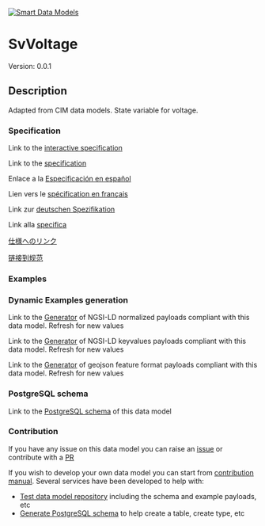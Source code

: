 [![Smart Data Models](https://smartdatamodels.org/wp-content/uploads/2022/01/SmartDataModels_logo.png "Logo")](https://smartdatamodels.org)
# SvVoltage
Version: 0.0.1

## Description 

Adapted from CIM data models. State variable for voltage.
### Specification

Link to the [interactive specification](https://swagger.lab.fiware.org/?url=https://smart-data-models.github.io/dataModel.EnergyCIM/SvVoltage/swagger.yaml)

Link to the [specification](https://github.com/smart-data-models/dataModel.EnergyCIM/blob/master/SvVoltage/doc/spec.md)

Enlace a la [Especificación en español](https://github.com/smart-data-models/dataModel.EnergyCIM/blob/master/SvVoltage/doc/spec_ES.md)

Lien vers le [spécification en français](https://github.com/smart-data-models/dataModel.EnergyCIM/blob/master/SvVoltage/doc/spec_FR.md)

Link zur [deutschen Spezifikation](https://github.com/smart-data-models/dataModel.EnergyCIM/blob/master/SvVoltage/doc/spec_DE.md)

Link alla [specifica](https://github.com/smart-data-models/dataModel.EnergyCIM/blob/master/SvVoltage/doc/spec_IT.md)

[仕様へのリンク](https://github.com/smart-data-models/dataModel.EnergyCIM/blob/master/SvVoltage/doc/spec_JA.md)

[链接到规范](https://github.com/smart-data-models/dataModel.EnergyCIM/blob/master/SvVoltage/doc/spec_ZH.md)
### Examples
### Dynamic Examples generation

Link to the [Generator](https://smartdatamodels.org/extra/ngsi-ld_generator.php?schemaUrl=https://raw.githubusercontent.com/smart-data-models/dataModel.EnergyCIM/master/SvVoltage/schema.json&email=info@smartdatamodels.org) of NGSI-LD normalized payloads compliant with this data model. Refresh for new values

Link to the [Generator](https://smartdatamodels.org/extra/ngsi-ld_generator_keyvalues.php?schemaUrl=https://raw.githubusercontent.com/smart-data-models/dataModel.EnergyCIM/master/SvVoltage/schema.json&email=info@smartdatamodels.org) of NGSI-LD keyvalues payloads compliant with this data model. Refresh for new values

Link to the [Generator](https://smartdatamodels.org/extra/geojson_features_generator.php?schemaUrl=https://raw.githubusercontent.com/smart-data-models/dataModel.EnergyCIM/master/SvVoltage/schema.json&email=info@smartdatamodels.org) of geojson feature format payloads compliant with this data model. Refresh for new values
### PostgreSQL schema

Link to the [PostgreSQL schema](https://github.com/smart-data-models/dataModel.EnergyCIM/blob/master/SvVoltage/schema.sql) of this data model
### Contribution

 If you have any issue on this data model you can raise an [issue](https://github.com/smart-data-models/dataModel.EnergyCIM/issues)  or contribute with a [PR](https://github.com/smart-data-models/dataModel.EnergyCIM/pulls)

 If you wish to develop your own data model you can start from [contribution manual](https://bit.ly/contribution_manual). Several services have been developed to help with: 
 - [Test data model repository](https://smartdatamodels.org/index.php/data-models-contribution-api/) including the schema and example payloads, etc
 - [Generate PostgreSQL schema](https://smartdatamodels.org/index.php/sql-service/) to help create a table, create type, etc